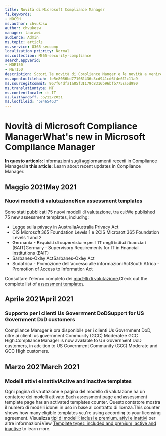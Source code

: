 ```yaml
---
title: Novità di Microsoft Compliance Manager
f1.keywords:
- NOCSH
ms.author: chvukosw
author: chvukosw
manager: laurawi
audience: Admin
ms.topic: article
ms.service: O365-seccomp
localization_priority: Normal
ms.collection: M365-security-compliance
search.appverid:
- MOE150
- MET150
description: Scopri le novità di Compliance Manger e le novità a venire. Informazioni sulle valutazioni aggiornate, nuovi modelli di valutazione, nuove azioni e altro ancora.
ms.openlocfilehash: fe5e8056bd771082436c3cd941cd6f4e602c11a9
ms.sourcegitcommit: 967f64dfa1a05f31179c8316b96bfb7758a5d990
ms.translationtype: MT
ms.contentlocale: it-IT
ms.lasthandoff: 05/12/2021
ms.locfileid: "52465463"
---
```

# <a name="whats-new-in-microsoft-compliance-manager"></a><span data-ttu-id="2f618-104">Novità di Microsoft Compliance Manager</span><span class="sxs-lookup"><span data-stu-id="2f618-104">What's new in Microsoft Compliance Manager</span></span>

<span data-ttu-id="2f618-105">**In questo articolo:** Informazioni sugli aggiornamenti recenti in Compliance Manager.</span><span class="sxs-lookup"><span data-stu-id="2f618-105">**In this article:** Learn about recent updates in Compliance Manager.</span></span>

## <a name="may-2021"></a><span data-ttu-id="2f618-106">Maggio 2021</span><span class="sxs-lookup"><span data-stu-id="2f618-106">May 2021</span></span>

### <a name="new-assessment-templates"></a><span data-ttu-id="2f618-107">Nuovi modelli di valutazione</span><span class="sxs-lookup"><span data-stu-id="2f618-107">New assessment templates</span></span>

<span data-ttu-id="2f618-108">Sono stati pubblicati 75 nuovi modelli di valutazione, tra cui:</span><span class="sxs-lookup"><span data-stu-id="2f618-108">We published 75 new assessment templates, including:</span></span>
- <span data-ttu-id="2f618-109">Legge sulla privacy in Australia</span><span class="sxs-lookup"><span data-stu-id="2f618-109">Australia Privacy Act</span></span>
- <span data-ttu-id="2f618-110">CIS Microsoft 365 Foundation Levels 1 e 2</span><span class="sxs-lookup"><span data-stu-id="2f618-110">CIS Microsoft 365 Foundation Levels 1 and 2</span></span>
- <span data-ttu-id="2f618-111">Germania - Requisiti di supervisione per l'IT negli istituti finanziari (BAIT)</span><span class="sxs-lookup"><span data-stu-id="2f618-111">Germany - Supervisory Requirements for IT in Financial Institutions (BAIT)</span></span>
- <span data-ttu-id="2f618-112">Sarbanes-Oxley Act</span><span class="sxs-lookup"><span data-stu-id="2f618-112">Sarbanes-Oxley Act</span></span>
- <span data-ttu-id="2f618-113">Sudafrica - Promozione dell'accesso alle informazioni Act</span><span class="sxs-lookup"><span data-stu-id="2f618-113">South Africa - Promotion of Access to Information Act</span></span>

<span data-ttu-id="2f618-114">Consultare l'elenco completo dei [modelli di valutazione.](compliance-manager-templates-list.md)</span><span class="sxs-lookup"><span data-stu-id="2f618-114">Check out the complete list of [assessment templates](compliance-manager-templates-list.md).</span></span>

## <a name="april-2021"></a><span data-ttu-id="2f618-115">Aprile 2021</span><span class="sxs-lookup"><span data-stu-id="2f618-115">April 2021</span></span>

### <a name="support-for-us-government-dod-customers"></a><span data-ttu-id="2f618-116">Supporto per i clienti Us Government DoD</span><span class="sxs-lookup"><span data-stu-id="2f618-116">Support for US Government DoD customers</span></span>

<span data-ttu-id="2f618-117">Compliance Manager è ora disponibile per i clienti Us Government DoD, oltre ai clienti us government Community (GCC) Moderate e GCC High.</span><span class="sxs-lookup"><span data-stu-id="2f618-117">Compliance Manager is now available to US Government DoD customers, in addition to US Government Community (GCC) Moderate and GCC High customers.</span></span>

## <a name="march-2021"></a><span data-ttu-id="2f618-118">Marzo 2021</span><span class="sxs-lookup"><span data-stu-id="2f618-118">March 2021</span></span>

### <a name="active-and-inactive-templates"></a><span data-ttu-id="2f618-119">Modelli attivi e inattivi</span><span class="sxs-lookup"><span data-stu-id="2f618-119">Active and inactive templates</span></span>

<span data-ttu-id="2f618-120">Ogni pagina di valutazione e pagina del modello di valutazione ha un contatore dei modelli attivato.</span><span class="sxs-lookup"><span data-stu-id="2f618-120">Each assessment page and assessment template page has an activated templates counter.</span></span> <span data-ttu-id="2f618-121">Questo contatore mostra il numero di modelli idonei in uso in base al contratto di licenza.</span><span class="sxs-lookup"><span data-stu-id="2f618-121">This counter shows how many eligible templates you're using according to your licensing agreement.</span></span> <span data-ttu-id="2f618-122">Visualizza [tipi di modelli: inclusi e premium, attivi e inattivi](compliance-manager-templates.md#template-types-included-and-premium-active-and-inactive) per altre informazioni.</span><span class="sxs-lookup"><span data-stu-id="2f618-122">View [Template types: included and premium, active and inactive](compliance-manager-templates.md#template-types-included-and-premium-active-and-inactive) to learn more.</span></span>